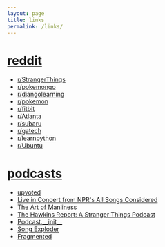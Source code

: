 ```yaml
---
layout: page
title: links
permalink: /links/
---
```


<div class="row">
<span class="col-xs-12 col-sm-4"><h1><a href="https://www.reddit.com/" target="_blank"><i class="fa fa-reddit-alien"></i> reddit</a></h1>
  <ul>
    <li><a href="https://www.reddit.com/r/StrangerThings/" target="_blank">r/StrangerThings</a></li>
    <li><a href="https://www.reddit.com/r/pokemongo/" target="_blank">r/pokemongo</a></li>
    <li><a href="https://www.reddit.com/r/djangolearning/" target="_blank">r/djangolearning</a></li>
    <li><a href="https://www.reddit.com/r/pokemon/" target="_blank">r/pokemon</a></li>  
    <li><a href="https://www.reddit.com/r/fitbit/" target="_blank">r/fitbit</a></li>
    <li><a href="https://www.reddit.com/r/Atlanta/" target="_blank">r/Atlanta</a></li>
    <li><a href="https://www.reddit.com/r/subaru/" target="_blank">r/subaru</a></li>      
    <li><a href="https://www.reddit.com/r/gatech/" target="_blank">r/gatech</a></li>
    <li><a href="https://www.reddit.com/r/learnpython/" target="_blank">r/learnpython</a></li>       
    <li><a href="https://www.reddit.com/r/Ubuntu/" target="_blank">r/Ubuntu</a></li>   
  </ul></span>

<span class="col-xs-12 col-sm-4"><h1><a href="http://app.stitcher.com/fp" target="_blank"><i class="fa fa-microphone"></i> podcasts</a></h1>
  <ul>
    <li><a href="https://redditblog.com/podcast/" target="_blank">upvoted</a></li>
    <li><a href="http://www.npr.org/podcasts/510253/live-in-concert-from-npr-s-all-songs-considered" target="_blank">Live in Concert from NPR's All Songs Considered</a></li>  
    <li><a href="http://www.artofmanliness.com/category/podcast/" target="_blank">The Art of Manliness</a></li>  
    <li><a href="https://www.libertystreetgeek.net/category/stranger-things/" target="_blank">The Hawkins Report: A Stranger Things Podcast</a></li>  
    <li><a href="http://podcastinit.com/" target="_blank">Podcast.__init__</a></li>  
    <li><a href="http://songexploder.net/episodes" target="_blank">Song Exploder</a></li>  
    <li><a href="http://fragmentedpodcast.com/category/episodes/" target="_blank">Fragmented</a></li>   
  </ul></span>
<div>

